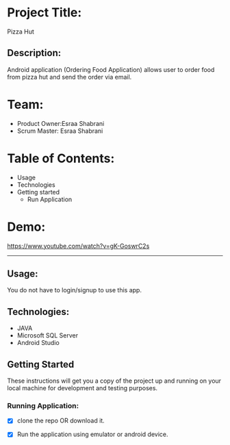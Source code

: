 # Project Title:

Pizza Hut

## Description:

Android application (Ordering Food Application) allows user to order food from pizza hut and send the order via email.

# Team:
 - Product Owner:Esraa Shabrani
 - Scrum Master: Esraa Shabrani
 

# Table of Contents:

  - Usage
  - Technologies
  - Getting started
     - Run Application

# Demo:

https://www.youtube.com/watch?v=gK-GoswrC2s  

--------------------------------------------------------------------------------------------------------------------------------------------------------------------    

## Usage:

You do not have to login/signup to use this app. 

## Technologies:

   - JAVA
   - Microsoft SQL Server
   - Android Studio

## Getting Started

These instructions will get you a copy of the project up and running on your local machine for development and testing purposes.

 
  ### Running Application:

  - [x] clone the repo OR download it.
  - [x] Run the application using emulator or android device.




